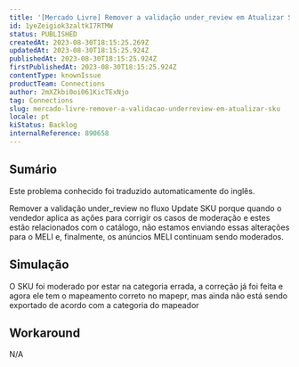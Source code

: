 ```yaml
---
title: '[Mercado Livre] Remover a validação under_review em Atualizar SKU'
id: 1yeZeigiok3zaltkI7RTMW
status: PUBLISHED
createdAt: 2023-08-30T18:15:25.269Z
updatedAt: 2023-08-30T18:15:25.924Z
publishedAt: 2023-08-30T18:15:25.924Z
firstPublishedAt: 2023-08-30T18:15:25.924Z
contentType: knownIssue
productTeam: Connections
author: 2mXZkbi0oi061KicTExNjo
tag: Connections
slug: mercado-livre-remover-a-validacao-underreview-em-atualizar-sku
locale: pt
kiStatus: Backlog
internalReference: 890658
---
```


## Sumário

<div class="alert alert-info">
  <p>Este problema conhecido foi traduzido automaticamente do inglês.</p>
</div>


Remover a validação under_review no fluxo Update SKU porque quando o vendedor aplica as ações para corrigir os casos de moderação e estes estão relacionados com o catálogo, não estamos enviando essas alterações para o MELI e, finalmente, os anúncios MELI continuam sendo moderados.

## Simulação


O SKU foi moderado por estar na categoria errada, a correção já foi feita e agora ele tem o mapeamento correto no mapepr, mas ainda não está sendo exportado de acordo com a categoria do mapeador

## Workaround


N/A





